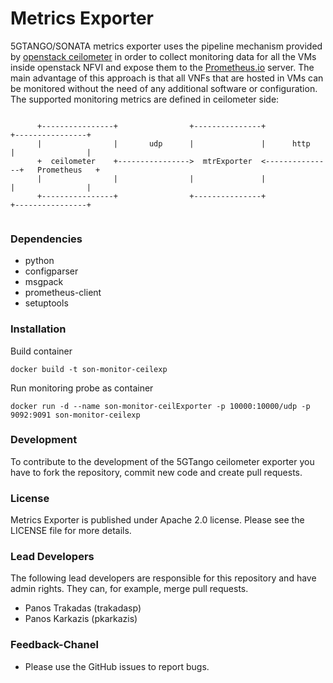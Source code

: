 # Metrics Exporter

5GTANGO/SONATA metrics exporter uses the pipeline mechanism provided by [openstack ceilometer](https://docs.openstack.org/ceilometer/latest/admin/telemetry-data-pipelines.html) in order to collect monitoring data for all the VMs inside openstack NFVI and expose them to the [Prometheus.io](https://github.com/prometheus) server. The main advantage of this approach is that all VNFs that are hosted in VMs can be monitored without the need of any additional software or configuration. The supported monitoring metrics are defined in ceilometer side:

```

      +----------------+                +---------------+               +----------------+
      |                |       udp      |               |      http     |                |
      +  ceilometer    +---------------->  mtrExporter  <---------------+   Prometheus   +
      |                |                |               |               |                |
      +----------------+                +---------------+               +----------------+
                                     
```

### Dependencies
 * python
 * configparser
 * msgpack
 * prometheus-client
 * setuptools
 

### Installation

Build container
```
docker build -t son-monitor-ceilexp
```

Run monitoring probe as container
```
docker run -d --name son-monitor-ceilExporter -p 10000:10000/udp -p 9092:9091 son-monitor-ceilexp
```

### Development

To contribute to the development of the 5GTango ceilometer exporter you have to fork the repository, commit new code and create pull requests.


### License

Metrics Exporter is published under Apache 2.0 license. Please see the LICENSE file for more details.

### Lead Developers

The following lead developers are responsible for this repository and have admin rights. They can, for example, merge pull requests.

 * Panos Trakadas  (trakadasp)
 * Panos Karkazis  (pkarkazis)

### Feedback-Chanel
* Please use the GitHub issues to report bugs.


